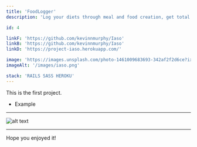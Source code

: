 ```yaml
---
title: 'FoodLogger'
description: 'Log your diets through meal and food creation, get total macros, and share with friends.'

id: 4

linkF: 'https://github.com/kevinnmurphy/Iaso'
linkB: 'https://github.com/kevinnmurphy/Iaso'
linkD: 'https://project-iaso.herokuapp.com/'

image: 'https://images.unsplash.com/photo-1461009683693-342af2f2d6ce?ixid=MXwxMjA3fDB8MHxzZWFyY2h8OHx8eWVsbG93JTIwcGxhdGV8ZW58MHx8MHw%3D&ixlib=rb-1.2.1&auto=format&fit=crop&w=800&q=60'
imageAlt: '/images/iaso.png'

stack: 'RAILS SASS HEROKU'
---
```


This is the first project.

- Example

---

![alt text](https://images.unsplash.com/photo-1522124624696-7ea32eb9592c?ixid=MXwxMjA3fDB8MHxwaG90by1wYWdlfHx8fGVufDB8fHw%3D&ixlib=rb-1.2.1&auto=format&fit)

---

Hope you enjoyed it!
